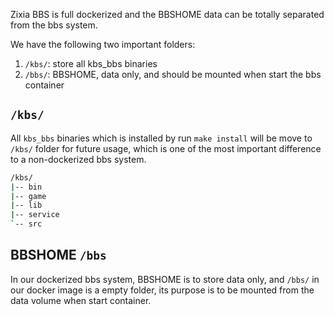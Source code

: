 Zixia BBS is full dockerized and the BBSHOME data can be totally separated from the bbs system.

We have the following two important folders:

1. `/kbs/`: store all kbs_bbs binaries
1. `/bbs/`: BBSHOME, data only, and should be mounted when start the bbs container

## `/kbs/`

All `kbs_bbs` binaries which is installed by run `make install` will be move to `/kbs/` folder for future usage, which is one of the most important difference to a non-dockerized bbs system.

```sh
/kbs/
|-- bin
|-- game
|-- lib
|-- service
`-- src
```

## BBSHOME `/bbs`

In our dockerized bbs system, BBSHOME is to store data only, and `/bbs/` in our docker image is a empty folder, its purpose is to be mounted from the data volume when start container.
